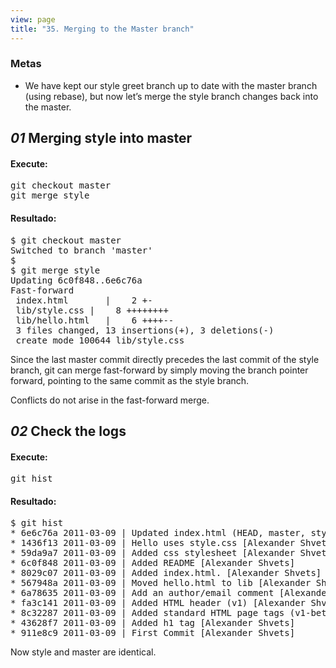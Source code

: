 ```yaml
---
view: page
title: "35. Merging to the Master branch"
---
```


<h3>Metas</h3>

<ul><li>We have kept our style greet branch up to date with the master branch (using rebase), but now let&#8217;s merge the style branch changes back into the master.</li></ul>

<h2><em>01</em> Merging style into master</h2>

<h4 class="h4-pre">Execute:</h4>

<pre class="instructions">git checkout master
git merge style</pre>

<h4 class="h4-pre">Resultado:</h4>

<pre class="sample">$ git checkout master
Switched to branch 'master'
$
$ git merge style
Updating 6c0f848..6e6c76a
Fast-forward
 index.html       |    2 +-
 lib/style.css |    8 ++++++++
 lib/hello.html   |    6 ++++--
 3 files changed, 13 insertions(+), 3 deletions(-)
 create mode 100644 lib/style.css</pre>

<p> Since the last master commit directly precedes the last commit of the style branch, git can merge fast-forward by simply moving the branch pointer forward, pointing to the same commit as the style branch.</p>

<p>Conflicts do not arise in the fast-forward merge.</p>

<h2><em>02</em> Check the logs </h2>

<h4 class="h4-pre">Execute:</h4>
<pre class="instructions">git hist</pre>
<h4 class="h4-pre">Resultado:</h4>
<pre class="sample">$ git hist
* 6e6c76a 2011-03-09 | Updated index.html (HEAD, master, style) [Alexander Shvets]
* 1436f13 2011-03-09 | Hello uses style.css [Alexander Shvets]
* 59da9a7 2011-03-09 | Added css stylesheet [Alexander Shvets]
* 6c0f848 2011-03-09 | Added README [Alexander Shvets]
* 8029c07 2011-03-09 | Added index.html. [Alexander Shvets]
* 567948a 2011-03-09 | Moved hello.html to lib [Alexander Shvets]
* 6a78635 2011-03-09 | Add an author/email comment [Alexander Shvets]
* fa3c141 2011-03-09 | Added HTML header (v1) [Alexander Shvets]
* 8c32287 2011-03-09 | Added standard HTML page tags (v1-beta) [Alexander Shvets]
* 43628f7 2011-03-09 | Added h1 tag [Alexander Shvets]
* 911e8c9 2011-03-09 | First Commit [Alexander Shvets]</pre>

<p>Now style and master are identical.</p>
